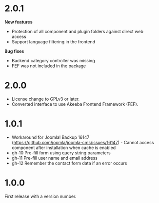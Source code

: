 # 2.0.1

**New features**

* Protection of all component and plugin folders against direct web access
* Support language filtering in the frontend

**Bug fixes**

* Backend category controller was missing
* FEF was not included in the package

# 2.0.0

* License change to GPLv3 or later.
* Converted interface to use Akeeba Frontend Framework (FEF).

# 1.0.1

* Workaround for Joomla! Backup 16147 (https://github.com/joomla/joomla-cms/issues/16147) - Cannot access component after installation when cache is enabled
* gh-10 Pre-fill form using query string parameters
* gh-11 Pre-fill user name and email address
* gh-12 Remember the contact form data if an error occurs

# 1.0.0

First release with a version number.

